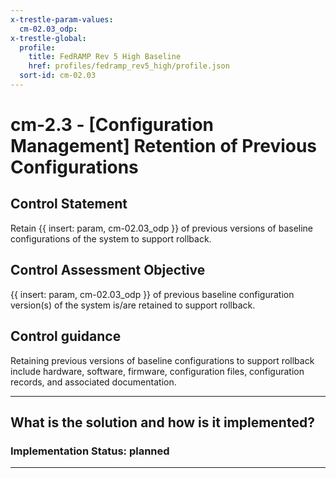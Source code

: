 ```yaml
---
x-trestle-param-values:
  cm-02.03_odp:
x-trestle-global:
  profile:
    title: FedRAMP Rev 5 High Baseline
    href: profiles/fedramp_rev5_high/profile.json
  sort-id: cm-02.03
---
```


# cm-2.3 - \[Configuration Management\] Retention of Previous Configurations

## Control Statement

Retain {{ insert: param, cm-02.03_odp }} of previous versions of baseline configurations of the system to support rollback.

## Control Assessment Objective

{{ insert: param, cm-02.03_odp }} of previous baseline configuration version(s) of the system is/are retained to support rollback.

## Control guidance

Retaining previous versions of baseline configurations to support rollback include hardware, software, firmware, configuration files, configuration records, and associated documentation.

______________________________________________________________________

## What is the solution and how is it implemented?

<!-- For implementation status enter one of: implemented, partial, planned, alternative, not-applicable -->

<!-- Note that the list of rules under ### Rules: is read-only and changes will not be captured after assembly to JSON -->

<!-- Add control implementation description here for control: cm-2.3 -->

### Implementation Status: planned

______________________________________________________________________
